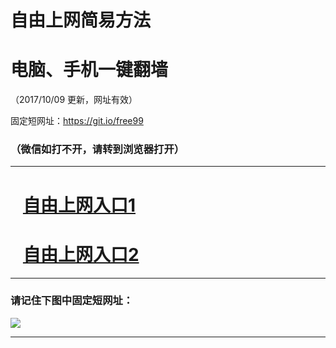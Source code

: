 ﻿# 自由上网简易方法

# 电脑、手机一键翻墙

（2017/10/09 更新，网址有效）

固定短网址：https://git.io/free99

### （微信如打不开，请转到浏览器打开）


***





# &nbsp;&nbsp; <a href="http://ft136407656.fwq-tz-1001.info/fwqtz01.html?t=100900128292 " target="_blank">自由上网入口1</a>
# &nbsp;&nbsp; <a href="http://ft1474615687.fwq-tz-1002.info/fwqtz02.html?t=100900113323 " target="_blank">自由上网入口2</a>
***

### 请记住下图中固定短网址：

<img src="https://s3-us-west-2.amazonaws.com/fwq-1001/yjfq-20170905okok.png" /> 


***

